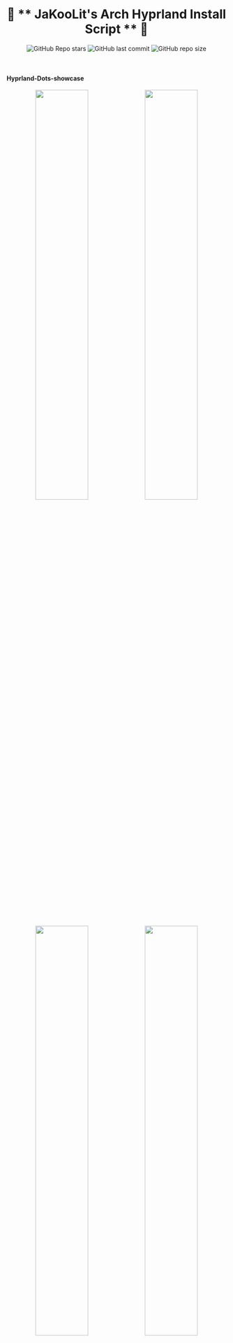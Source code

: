 <div align="center">

# 💌 ** JaKooLit's Arch Hyprland Install Script ** 💌

![GitHub Repo stars](https://img.shields.io/github/stars/JaKooLit/Arch-Hyprland?style=for-the-badge&color=cba6f7) ![GitHub last commit](https://img.shields.io/github/last-commit/JaKooLit/Arch-Hyprland?style=for-the-badge&color=b4befe) ![GitHub repo size](https://img.shields.io/github/repo-size/JaKooLit/Arch-Hyprland?style=for-the-badge&color=cba6f7)


<br/>
</div>

#### Hyprland-Dots-showcase 
<p align="center">
    <img align="center" width="49%" src="https://raw.githubusercontent.com/JaKooLit/screenshots/main/Hyprland-ScreenShots/Arch-v2/Arch-Default-Layout.png" /> <img align="center" width="49%" src="https://raw.githubusercontent.com/JaKooLit/screenshots/main/Hyprland-Dots-Showcase/dark-theme.png" />   
   <img align="center" width="49%" src="https://raw.githubusercontent.com/JaKooLit/screenshots/main/Hyprland-Dots-Showcase/Light-theme.png" /> <img align="center" width="49%" src="https://raw.githubusercontent.com/JaKooLit/screenshots/main/Hyprland-ScreenShots/Arch-v2/Another-Screenshot.png"" /> 
</p>

<p align="center">
    <img align="center" width="49%" src="https://raw.githubusercontent.com/JaKooLit/screenshots/main/Hyprland-Dots-Showcase/default-waybar.png" /> <img align="center" width="49%" src="https://raw.githubusercontent.com/JaKooLit/screenshots/main/Hyprland-Dots-Showcase/rofi.png" />   
   <img align="center" width="49%" src="https://raw.githubusercontent.com/JaKooLit/screenshots/main/Hyprland-Dots-Showcase/wlogout-dark.png" /> <img align="center" width="49%" src="https://raw.githubusercontent.com/JaKooLit/screenshots/main/Hyprland-Dots-Showcase/showcase2.png"" /> 
   <img align="center" width="49%" src="https://raw.githubusercontent.com/JaKooLit/screenshots/main/Hyprland-Dots-Showcase/waybar-layout.png" /> <img align="center" width="49%" src="https://raw.githubusercontent.com/JaKooLit/screenshots/main/Hyprland-Dots-Showcase/waybar-style.png"" /> 
</p>


### 📷 More Screenshots on v2 [`Link`](https://github.com/JaKooLit/screenshots/tree/main/Hyprland-Dots-Showcase) and [`Previous-Screenshots`](https://github.com/JaKooLit/screenshots/tree/main/Hyprland-ScreenShots/Arch-v2) and 


### ✨ A video walk through my dotfiles[`Link`](https://youtu.be/fO-RBHvVEcc?si=ijqxxnq_DLiyO8xb)
### ✨ A video walk on My Hyprland-Dots v2[`Link`](https://youtu.be/yaVurRoXc-s?si=iDnBC5S3thPBX3ZE)

### 📽️ youtube video showcase: [`Link`](https://youtu.be/W2UFwkgdwNo)


## 🪧🪧🪧 ANNOUNCEMENT 🪧🪧🪧
- This Repo does not contain Hyprland Dots or configs! Dotfiles can be checked here [`Hyprland-Dots`](https://github.com/JaKooLit/Hyprland-Dots) . During installation, if you opt to copy installation, it will be downloaded from that centralized repo.
- Hyprland-Dots use are constantly evolving / improving. you can check CHANGELOGS here [`Hyprland-Dots-Changelogs`](https://github.com/JaKooLit/Hyprland-Dots/wiki/7.-CHANGELOGS) 
- Since the Hyprland-Dots are evolving, some of the screenshots maybe old


### 🔘 Pipewire and Pipewire audio
- This script will install pipewire and will also disable or will uninstall pulseaudio. If you dont want it, you can simply just delete pipewire.sh in install-scripts folder before installing. 

### ✨ Costumize the packages to be installed
- inside the install-scripts folder, you can edit 00-hypr-pkgs.sh. Care though as the Hyprland Dots may not work properly!
- default GTK theme if agreed to be installed is Tokyo night GTK themes (dark and light) + Tokyo night SE icons

### 👀 NVidia GPU Owners.
- By default, nvidia-dkms will be installed. and only supports GTX 900 and newer. If required to install older driver, edit the nvidia.sh in scripts-folder

### ✨ to run
> clone this repo by using git. Change directory, make executable and run the script
```bash
git clone https://github.com/JaKooLit/Arch-Hyprland.git
cd Arch-Hyprland
chmod +x install.sh
./install.sh
```
### ✨ for ZSH and OH-MY-ZSH installation
> do this once installed and script completed; do the following to change the default shell zsh
```bash
chsh -s $(which zsh)
zsh
source ~/.zshrc
```
- reboot or logout
- by default mikeh theme is installed. You can find more themes from this [`OH-MY-ZSH-THEMES`](https://github.com/ohmyzsh/ohmyzsh/wiki/Themes)
- to change the theme, edit ~/.zshrc . Look for ZSH_THEME="desired theme"

### ✨ TO DO once installation done and dotfiles copied
- if you opted to install gtk themes, to apply the theme and icon, press the dark/light button (beside the padlock). To apply Bibata modern ice cursor, launch nwg-look (GTK Settings) through rofi.
- SUPER H for HINT or click on the waybar HINT! Button 
- Head over to [FAQ](https://github.com/JaKooLit/Hyprland-Dots/wiki/4.-FAQ) and [TIPS](https://github.com/JaKooLit/Hyprland-Dots/wiki/5.-TIPS)


### 🛣️ Roadmap:
- [ ] Install zsh and oh-my-zsh without necessary steps above
- [ ] possibly adding gruvbox themes, cursors, icons

### ⚠️ some known issues
- reports from members of my discord, states that some users of nvidia are getting stuck on sddm login. credit  to @Kenni Fix stated was 
```  
 while in sddm press ctrl+alt+F2 or F3
log into your account
`lspci -nn`, find the id of your nvidia card
`ls /dev/dri/by-path` find the matching id
`ls -l /dev/dri/by-path` to check where the symlink points to 
)
7. add "env = WLR_DRM_DEVICES,/dev/dri/cardX" to the ENVvariables config (.config/hypr/configs/ENVariables.conf)  ; X being where the symlink of the gpu points to
```
- more info from the hyprland wiki [`Hyprland Wiki Link`](https://wiki.hyprland.org/FAQ/#my-external-monitor-is-blank--doesnt-render--receives-no-signal-laptop)

### 📒 Final Notes
- join my discord channel [`Discord`](https://discord.gg/V2SJ92vbEN)
- Feel free to copy, re-distribute, and use this script however you want. Would appreciate if you give me some loves by crediting my work :)

### 👍👍👍 Thanks and Credits!
- [`Hyprland`](https://hyprland.org/) Of course to Hyprland and @vaxerski for this awesome Dynamic Tiling Manager.
- shout out to CooSee from Gentoo forums for the nice rainbow borders

## 💖 Support
- a Star on my Github repos would be nice 🌟

- Subscribe to my Youtube Channel [YouTube](https://www.youtube.com/@Ja.KooLit) 

- You can also buy me Coffee Through ko-fi.com 🤩

<a href='https://ko-fi.com/jakoolit' target='_blank'><img height='35' style='border:0px;height:46px;' src='https://az743702.vo.msecnd.net/cdn/kofi3.png?v=0' border='0' alt='Buy Me a Coffee at ko-fi.com' />